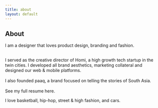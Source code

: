 ```yaml
---
title: about
layout: default
---
```


<body class="about">
    <section>
    <div class="container">
            <h1 class="heading">About</h1>
            <p class="subheading">I am a designer that loves product design, branding and fashion.<br>
                <div><br> I served as the creative director of Homi, a high growth tech startup in the twin cities. I developed all brand aesthetics, marketing collateral and designed our web & mobile platforms.<br>
                <div><br>I also founded paaq, a brand focused on telling the stories of South Asia. <br>
                <div><br>See my full resume here.</div>
            <p></p>
            <div class="bumpdown">
                <div>I love basketball, hip-hop, street & high fashion, and cars.</div>
            </div>
        </div>    
    </section>
</body>